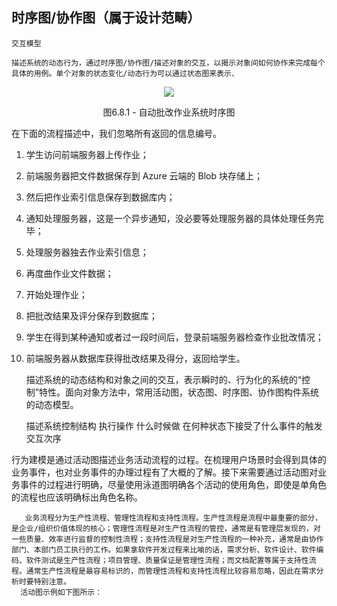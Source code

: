 
## 时序图/协作图（属于设计范畴）

    交互模型

    描述系统的动态行为，通过时序图/协作图/描述对象的交互，以揭示对象间如何协作来完成每个具体的用例。单个对象的状态变化/动态行为可以通过状态图来表示、



<div align="center">
<image src="Images/6-Sequence1.jpg"/>

图6.8.1 - 自动批改作业系统时序图
</div>

在下面的流程描述中，我们忽略所有返回的信息编号。

1. 学生访问前端服务器上传作业；
2. 前端服务器把文件数据保存到 Azure 云端的 Blob 块存储上；
3. 然后把作业索引信息保存到数据库内；
4. 通知处理服务器，这是一个异步通知，没必要等处理服务器的具体处理任务完毕；
5. 处理服务器独去作业索引信息；
6. 再度曲作业文件数据；
7. 开始处理作业；
8. 把批改结果及评分保存到数据库；
9. 学生在得到某种通知或者过一段时间后，登录前端服务器检查作业批改情况；
10. 前端服务器从数据库获得批改结果及得分，返回给学生。





    描述系统的动态结构和对象之间的交互，表示瞬时的、行为化的系统的“控制”特性。面向对象方法中，常用活动图，状态图、时序图、协作图构件系统的动态模型。

    描述系统控制结构
    执行操作
    什么时候做
    在何种状态下接受了什么事件的触发
    交互次序

行为建模是通过活动图描述业务活动流程的过程。在梳理用户场景时会得到具体的业务事件，也对业务事件的办理过程有了大概的了解。接下来需要通过活动图对业务事件的过程进行明确，尽量使用泳道图明确各个活动的使用角色，即使是单角色的流程也应该明确标出角色名称。

       业务流程分为生产性流程、管理性流程和支持性流程。生产性流程是流程中最重要的部分，是企业/组织价值体现的核心；管理性流程是对生产性流程的管控，通常是有管理层发现的，对一些质量、效率进行监督的控制性流程；支持性流程是对生产性流程的一种补充，通常是由协作部门、本部门员工执行的工作。如果拿软件开发过程来比喻的话，需求分析、软件设计、软件编码、软件测试是生产性流程；项目管理、质量保证是管理性流程；而文档配置等属于支持性流程。通常生产性流程是最容易标识的，而管理性流程和支持性流程比较容易忽略，因此在需求分析时要特别注意。
      活动图示例如下图所示：

